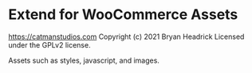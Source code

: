 # Extend for WooCommerce Assets #
https://catmanstudios.com
Copyright (c) 2021 Bryan Headrick
Licensed under the GPLv2 license.

Assets such as styles, javascript, and images.